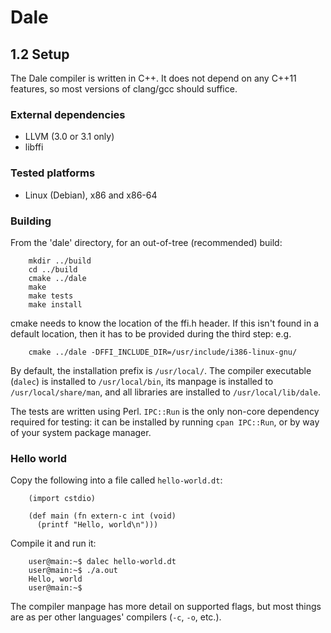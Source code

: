 # Dale

## 1.2 Setup

The Dale compiler is written in C++. It does not depend on any C++11
features, so most versions of clang/gcc should suffice.

### External dependencies

  * LLVM (3.0 or 3.1 only)
  * libffi

### Tested platforms

  * Linux (Debian), x86 and x86-64

### Building

From the 'dale' directory, for an out-of-tree (recommended) build:

        mkdir ../build
        cd ../build
        cmake ../dale
        make
        make tests
        make install
    
cmake needs to know the location of the ffi.h header. If this isn't
found in a default location, then it has to be provided during the
third step: e.g.

        cmake ../dale -DFFI_INCLUDE_DIR=/usr/include/i386-linux-gnu/

By default, the installation prefix is `/usr/local/`. The compiler
executable (`dalec`) is installed to `/usr/local/bin`, its manpage is
installed to `/usr/local/share/man`, and all libraries are installed
to `/usr/local/lib/dale`.

The tests are written using Perl. `IPC::Run` is the only non-core
dependency required for testing: it can be installed by running `cpan
IPC::Run`, or by way of your system package manager.

### Hello world

Copy the following into a file called `hello-world.dt`:

        (import cstdio)
    
        (def main (fn extern-c int (void)
          (printf "Hello, world\n")))
    
Compile it and run it:

        user@main:~$ dalec hello-world.dt
        user@main:~$ ./a.out
        Hello, world
        user@main:~$

The compiler manpage has more detail on supported flags, but most
things are as per other languages' compilers (`-c`, `-o`, etc.).
